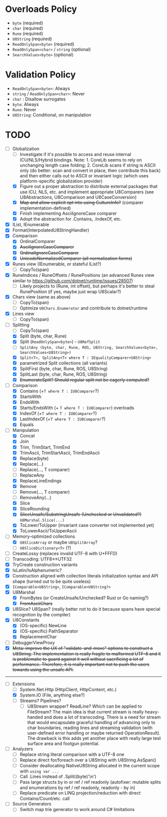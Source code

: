 # Overloads Policy
- `byte` (required)
- `char` (required)
- `Rune` (required)
- `U8String` (required)
- `ReadOnlySpan<byte>` (required)
- `ReadOnlySpan<char>` / `string` (optional)
- `SearchValues<byte>` (optional)

# Validation Policy
- `ReadOnlySpan<byte>`: Always
- `string` / `ReadOnlySpan<char>`: Never
- `char` : Disallow surrogates
- `byte`: Always
- `Rune`: Never
- `U8String`: Conditional, on manipulation

# TODO
- [ ] Globalization
    - [ ] Investigate if it's possible to access and reuse internal ICU/NLS/Hybrid bindings. Note: 1. CoreLib seems to rely on unchanging length case folding; 2. CoreLib scans if string is ASCII only (do better: scan and convert in place, then contribute this back) and then either calls out to ASCII or invariant logic (which uses platform-specific globalization provider)
    - [x] Figure out a proper abstraction to distribute external packages that use ICU, NLS, etc. and implement appropriate U8Comparers (see U8Abstractions, U8Comparison and U8CaseConversion)
    - [x] ~~Map and allow explicit opt into using CultureInfo?~~ (comparer implementation-defined)
    - [x] Finish implementing AsciiIgnoreCase comparer
    - [x] Adopt the abstraction for .Contains, .IndexOf, etc.
- [x] IList, IEnumerable
- [x] Format(InterpolatedU8StringHandler)
- [x] Comparison
    - [x] OrdinalComparer
    - [x] ~~AsciiIgnoreCaseComparer~~
    - [x] ~~OrdinalIgnoreCaseComparer~~
    - [x] ~~UnicodeNormalizedComparer (all normalization forms)~~
- [x] Runes view (IEnumerable, or stateful IList?)
    - [ ] CopyTo(span)
- [x] RuneIndices / RuneOffsets / RunePositions (an advanced Runes view similar to https://github.com/dotnet/runtime/issues/28507)
    - [ ] Likely projects to (Rune, int offset), but perhaps it's better to steal RunePosition (if yes, maybe just wrap U8Scalar?)
- [x] Chars view (same as above)
    - [ ] CopyTo(span)
    - [ ] Optimize `U8Chars.Enumerator` and contribute to dotnet/runtime
- [x] Lines view
    - [ ] CopyTo(span)
- [ ] Splitting
    - [ ] CopyTo(span)
    - [x] Split (byte, char, Rune)
    - [x] Split (`ReadOnlySpan<byte>`) - `U8RefSplit`
    - [ ] `SplitAny (byte, char, Rune, ROS, U8String, SearchValues<byte>, SearchValues<U8String>)`
    - [x] `Split<T>, SplitAny<T> where T : IEqualityComparer<U8String>`
    - [x] parametrized Split collections (all variants)
    - [x] SplitFirst (byte, char, Rune, ROS, U8String)
    - [x] SplitLast (byte, char, Rune, ROS, U8String)
    - [x] ~~EnumerateSplit? Should regular split not be eagerly computed?~~
- [ ] Comparison
    - [x] Contains (+`T where T : IU8Comparer`?)
    - [x] StartsWith
    - [x] EndsWith
    - [x] Starts/EndsWith (+ `T where T : IU8Comparer`) overloads
    - [x] IndexOf (+`T where T : IU8Comparer`?)
    - [x] LastIndexOf (+`T where T : IU8Comparer`?)
    - [x] Equals
- [ ] Manipulation
    - [x] Concat
    - [x] Join
    - [x] Trim, TrimStart, TrimEnd
    - [x] TrimAscii, TrimStartAscii, TrimEndAscii
    - [x] Replace(byte)
    - [x] Replace(...)
    - [ ] Replace(..., T comparer)
    - [ ] ReplaceAny
    - [x] ReplaceLineEndings
    - [x] Remove
    - [ ] Remove(..., T comparer)
    - [ ] RemoveAny(...)
    - [x] Slice
    - [x] SliceRounding
    - [x] ~~SliceUnsafe/SubstringUnsafe (Unchecked or Unvalidated?)~~ `U8Marshal.Slice(...)`
    - [x] ToLower/ToUpper (invariant case converter not implemented yet)
    - [x] ToLowerAscii/ToUpperAscii
- [ ] Memory-optimized collections
    - [x] `U8SliceArray` or maybe `U8SplitArray`?
    - [ ] `U8SliceDictionary<T>` (?)
- [ ] CreateLossy (replaces invalid UTF-8 with U+FFFD)
- [ ] Transcoding: UTF8<->UTF32
- [x] TryCreate construction variants
- [x] IsLatin/IsAlphanumeric?
- [x] Construction aligned with collection literals initialization syntax and API shape (turned out to be quite useless)
- [x] `IComparable<U8String>`, `IComparable<U8String?>`
- [x] U8Marshal
    - [x] FromBytes (or CreateUnsafe/Unchecked? Rust or Go naming?)
    - [x] ~~FromAsciiChars~~
- [x] U8Slice? U8Span? (really better not to do it because spans have special recognition by the compiler)
- [x] U8Constants
    - [x] (OS-specific) NewLine
    - [x] (OS-specific) PathSeparator
    - [x] ReplacementChar
- [ ] DebuggerViewProxy
- [x] ~~Meta: improve the UX of "validate-and-move" options to construct a U8String. The implementation is really fragile to malformed UTF-8 and it is problematic to guard against it well without sacrificing a lot of performance. Therefore, it is really important not to push the users towards using the unsafe API.~~
----------------
- [ ] Extensions
    - [ ] System.Net.Http (HttpClient, HttpContent, etc.)
    - [x] System.IO (File, anything else?)
    - [ ] Streams? Pipelines?
        - [ ] U8Stream wrapper? ReadLine? Which can be applied to FileStream? The main idea is that current stream is really heavy-handed and does a lot of transcoding. There is a need for stream that would encapsulate graceful handling of advancing only to char boundaries, reading lines and streaming validation (with user-defined error handling or maybe returned OperationResult). The drawback is this adds yet another place with really large test surface area and footgun potential.
- [ ] Analyzers
    - [ ] Replace string literal comparison with a UTF-8 one
    - [ ] Replace direct for/foreach over a U8String with U8String.AsSpan()
    - [ ] Consider deallocating NativeU8String allocated in the current scope with `using var ...`
    - [ ] Call .Lines instead of .Split((byte)'\n')
    - [ ] Pass large structs by in or ref / ref readonly (autofixer: mutable splits and enumerations by ref / ref readonly, readonly - by in)
    - [ ] Replace predicate on LINQ projection/reduction with direct Contains/Count/etc. call
- [ ] Source Generators
    - [ ] Switch map trie generator to work around C# limitations